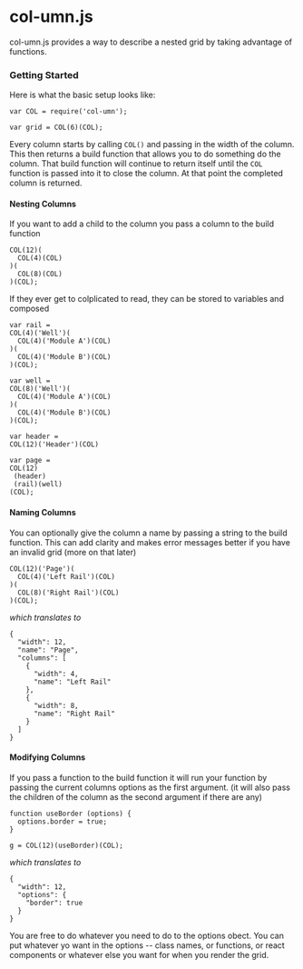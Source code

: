 col-umn.js
==========

col-umn.js provides a way to describe a nested grid by taking advantage of functions.

### Getting Started

Here is what the basic setup looks like:

    var COL = require('col-umn');
    
    var grid = COL(6)(COL);

Every column starts by calling ```COL()``` and passing in the width of the column. This then returns a build function that allows you to do something do the column. That build function will continue to return itself until the ```COL``` function is passed into it to close the column. At that point the completed column is returned.

#### Nesting Columns

If you want to add a child to the column you pass a column to the build function

    COL(12)(
      COL(4)(COL)
    )(
      COL(8)(COL)
    )(COL);
    
If they ever get to colplicated to read, they can be stored to variables and composed

    var rail = 
    COL(4)('Well')(
      COL(4)('Module A')(COL)
    )(
      COL(4)('Module B')(COL)
    )(COL);
        
    var well = 
    COL(8)('Well')(
      COL(4)('Module A')(COL)
    )(
      COL(4)('Module B')(COL)
    )(COL);
        
    var header = 
    COL(12)('Header')(COL)
        
    var page = 
    COL(12)
     (header)
     (rail)(well)
    (COL);


#### Naming Columns

You can optionally give the column a name by passing a string to the build function. This can add clarity and makes error messages better if you have an invalid grid (more on that later)

    COL(12)('Page')(
      COL(4)('Left Rail')(COL)
    )(
      COL(8)('Right Rail')(COL)
    )(COL);

_which translates to_

    {
      "width": 12,
      "name": "Page",
      "columns": [
        {
          "width": 4,
          "name": "Left Rail"
        },
        {
          "width": 8,
          "name": "Right Rail"
        }
      ]
    }

#### Modifying Columns

If you pass a function to the build function it will run your function by passing the current columns options as the first argument. (it will also pass the children of the column as the second argument if there are any)

    function useBorder (options) {
      options.border = true;
    }

    g = COL(12)(useBorder)(COL);
    
_which translates to_
    
    {
      "width": 12,
      "options": {
        "border": true
      }
    }
    
You are free to do whatever you need to do to the options obect. You can put whatever yo want in the options -- class names, or functions, or react components or whatever else you want for when you render the grid.
    




